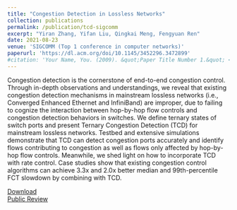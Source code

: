 ```yaml
---
title: "Congestion Detection in Lossless Networks"
collection: publications
permalink: /publication/tcd-sigcomm
excerpt: "Yiran Zhang, Yifan Liu, Qingkai Meng, Fengyuan Ren"
date: 2021-08-23
venue: 'SIGCOMM (Top 1 conference in computer networks)'
paperurl: 'https://dl.acm.org/doi/10.1145/3452296.3472899'
#citation: 'Your Name, You. (2009). &quot;Paper Title Number 1.&quot; <i>Journal 1</i>. 1(1).'
---
```


Congestion detection is the cornerstone of end-to-end congestion control. Through in-depth observations and understandings, we reveal that existing congestion detection mechanisms in mainstream lossless networks (i.e., Converged Enhanced Ethernet and InfiniBand) are improper, due to failing to cognize the interaction between hop-by-hop flow controls and congestion detection behaviors in switches. We define ternary states of switch ports and present Ternary Congestion Detection (TCD) for mainstream lossless networks. Testbed and extensive simulations demonstrate that TCD can detect congestion ports accurately and identify flows contributing to congestion as well as flows only affected by hop-by-hop flow controls. Meanwhile, we shed light on how to incorporate TCD with rate control. Case studies show that existing congestion control algorithms can achieve 3.3x and 2.0x better median and 99th-percentile FCT slowdown by combining with TCD.

[Download](https://dl.acm.org/doi/10.1145/3452296.3472899)  
[Public Review](https://dl.acm.org/action/downloadSupplement?doi=10.1145%2F3452296.3472899&file=121-public-review.pdf)


